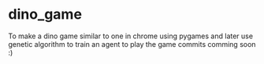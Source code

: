 # dino_game
To make a dino game similar to one in chrome using pygames and later use genetic algorithm to train an agent to play the game
commits comming soon :)


